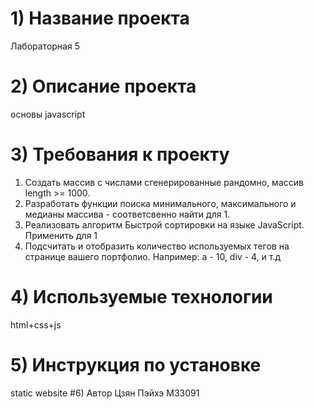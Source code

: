 # 1) Название проекта
Лабораторная 5
# 2) Описание проекта
основы javascript
# 3) Требования к проекту 
1) Создать массив с числами сгенерированные рандомно, массив length >= 1000.
2) Разработать функции поиска минимального, максимального и медианы массива -
соответсвенно найти для 1.
3) Реализовать алгоритм Быстрой сортировки на языке JavaScript. Применить для 1
4) Подсчитать и отобразить количество используемых тегов на странице вашего
портфолио. Например: а - 10, div - 4, и т.д
# 4) Используемые технологии
html+css+js
# 5) Инструкция по установке
static website
#6) Автор
Цзян Пэйхэ М33091
